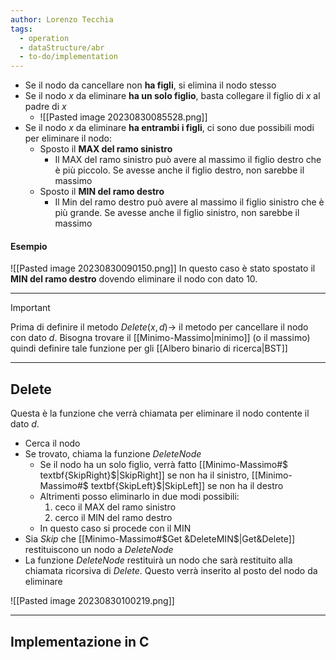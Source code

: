 ```yaml
---
author: Lorenzo Tecchia
tags:
  - operation
  - dataStructure/abr
  - to-do/implementation
---
```

- Se il nodo da cancellare non **ha figli**, si elimina il nodo stesso
- Se il nodo $x$ da eliminare **ha un solo figlio**, basta collegare il figlio di $x$ al padre di $x$
	- ![[Pasted image 20230830085528.png]]
- Se il nodo $x$ da eliminare **ha entrambi i figli**, ci sono due possibili modi per eliminare il nodo:
	- Sposto il **MAX del ramo sinistro**
		- Il MAX del ramo sinistro può avere al massimo il figlio destro che è più piccolo. Se avesse anche il figlio destro, non sarebbe il massimo
	- Sposto il **MIN del ramo destro**
		- Il Min del ramo destro può avere al massimo il figlio sinistro che è più grande. Se avesse anche il figlio sinistro, non sarebbe il massimo
#### Esempio
![[Pasted image 20230830090150.png]]
In questo caso è stato spostato il **MIN del ramo destro** dovendo eliminare il nodo con dato $10$.

---
>[!important] 
>Prima di definire il metodo $Delete(x,d)\rightarrow$ il metodo per cancellare il nodo con dato $d$.
>Bisogna trovare il [[Minimo-Massimo|minimo]] (o il massimo) quindi definire tale funzione per gli [[Albero binario di ricerca|BST]]

---
## $\textbf{Delete}$
Questa è la funzione che verrà chiamata per eliminare il nodo contente il dato $d$.
- Cerca il nodo
- Se trovato, chiama la funzione $DeleteNode$
	- Se il nodo ha un solo figlio, verrà fatto [[Minimo-Massimo#$ textbf{SkipRight}$|SkipRight]] se non ha il sinistro, [[Minimo-Massimo#$ textbf{SkipLeft}$|SkipLeft]] se non ha il destro
	- Altrimenti posso eliminarlo in due modi possibili:
		1. ceco il MAX del ramo sinistro
		2. cerco il MIN del ramo destro
	- In questo caso si procede con il MIN 
- Sia $Skip$ che [[Minimo-Massimo#$Get &DeleteMIN$|Get&Delete]] restituiscono un nodo a $DeleteNode$  
- La funzione $DeleteNode$ restituirà un nodo che sarà restituito alla chiamata ricorsiva di $Delete$. Questo verrà inserito al posto del nodo da eliminare

![[Pasted image 20230830100219.png]]

---
## Implementazione in C
```C
```